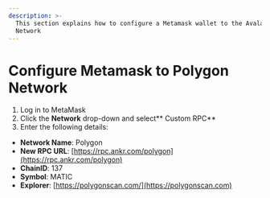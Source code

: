 ```yaml
---
description: >-
  This section explains how to configure a Metamask wallet to the Avalanche
  Network
---
```


# Configure Metamask to Polygon Network

1. Log in to MetaMask&#x20;
2. Click the **Network** drop-down and select** Custom RPC**
3. Enter the following details:

* **Network Name**: Polygon&#x20;
* **New RPC URL**: [https://rpc.ankr.com/polygon](https://rpc.ankr.com/polygon)
* **ChainID**: 137
* **Symbol**: MATIC
* **Explorer**: [https://polygonscan.com/](https://polygonscan.com)
